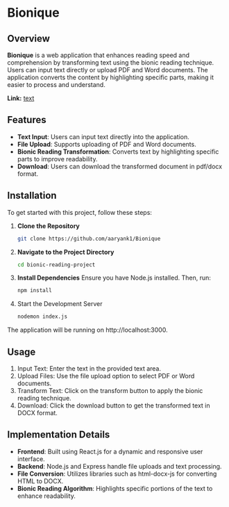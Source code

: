 # Bionique

## Overview

**Bionique** is a web application that enhances reading speed and comprehension by transforming text using the bionic reading technique. Users can input text directly or upload PDF and Word documents. The application converts the content by highlighting specific parts, making it easier to process and understand.

**Link:** [text](https://bionique.onrender.com)

## Features

- **Text Input**: Users can input text directly into the application.
- **File Upload**: Supports uploading of PDF and Word documents.
- **Bionic Reading Transformation**: Converts text by highlighting specific parts to improve readability.
- **Download**: Users can download the transformed document in pdf/docx format.

## Installation

To get started with this project, follow these steps:

1. **Clone the Repository**

   ```bash
   git clone https://github.com/aaryank1/Bionique

2. **Navigate to the Project Directory**

   ```bash
   cd bionic-reading-project


3. **Install Dependencies**
Ensure you have Node.js installed. Then, run:

   ```bash
   npm install

4. Start the Development Server
   ```bash
   nodemon index.js
The application will be running on http://localhost:3000.

## Usage
1. Input Text: Enter the text in the provided text area.
2. Upload Files: Use the file upload option to select PDF or Word documents.
3. Transform Text: Click on the transform button to apply the bionic reading technique.
4. Download: Click the download button to get the transformed text in DOCX format.

## Implementation Details
- **Frontend**: Built using React.js for a dynamic and responsive user interface.
- **Backend**: Node.js and Express handle file uploads and text processing.
- **File Conversion**: Utilizes libraries such as html-docx-js for converting HTML to DOCX.
- **Bionic Reading Algorithm**: Highlights specific portions of the text to enhance readability.
